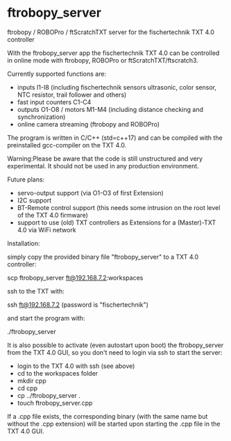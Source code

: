 # ftrobopy_server
ftrobopy / ROBOPro / ftScratchTXT server for the fischertechnik TXT 4.0 controller

With the ftrobopy_server app the fischertechnik TXT 4.0 can be controlled in online mode with ftrobopy, ROBOPro or ftScratchTXT/ftscratch3.

Currently supported functions are:

- inputs I1-I8 (including fischertechnik sensors ultrasonic, color sensor, NTC resistor, trail follower and others)
- fast input counters C1-C4
- outputs O1-O8 / motors M1-M4 (including distance checking and synchronization)
- online camera streaming (ftrobopy and ROBOPro)

The program is written in C/C++ (std=c++17) and can be compiled with the preinstalled gcc-compiler on the TXT 4.0.

Warning:Please be aware that the code is still unstructured and very experimental.
It should not be used in any production environment.

Future plans:

- servo-output support (via O1-O3 of first Extension)
- I2C support
- BT-Remote control support (this needs some intrusion on the root level of the TXT 4.0 firmware)
- support to use (old) TXT controllers as Extensions for a (Master)-TXT 4.0 via WiFi network

Installation:

simply copy the provided binary file "ftrobopy_server" to a TXT 4.0 controller:

   scp ftrobopy_server ft@192.168.7.2:workspaces

ssh to the TXT with:

   ssh ft@192.168.7.2 (password is "fischertechnik")

and start the program with:

   ./ftrobopy_server

It is also possible to activate (even autostart upon boot)  the ftrobopy_server from the TXT 4.0 GUI, so you don't need to login via ssh to start the server:

- login to the TXT 4.0 with ssh (see above)
- cd to the workspaces folder
- mkdir cpp
- cd cpp
- cp ../ftrobopy_server .
- touch ftrobopy_server.cpp

If a .cpp file exists, the corresponding binary (with the same name but without the .cpp extension) will be started upon starting the .cpp file in the TXT 4.0 GUI.

